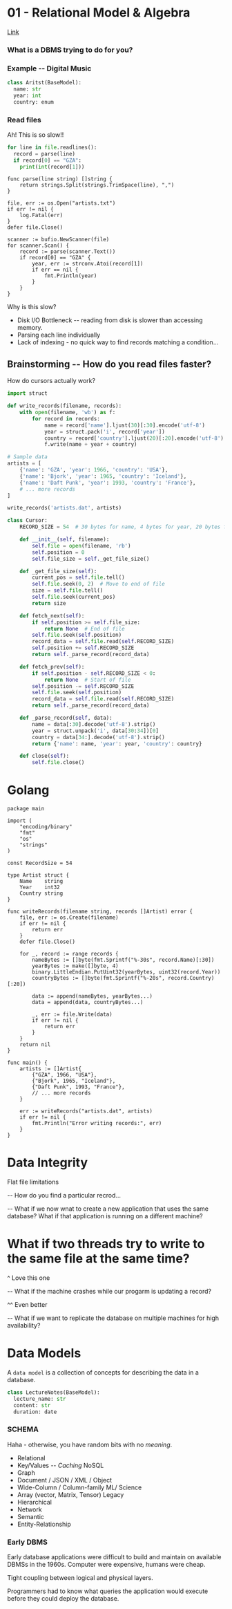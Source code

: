 # 01 - Relational Model & Algebra

[Link](https://www.youtube.com/watch?v=APqWIjtzNGE)

### What is a DBMS trying to do for you?

### Example -- Digital Music

```python
class Aritst(BaseModel):
  name: str
  year: int
  country: enum
```

### Read files

Ah! This is so slow!!

```python
for line in file.readlines():
  record = parse(line)
  if record[0] == "GZA":
    print(int(record[1]))
```

```golang
func parse(line string) []string {
    return strings.Split(strings.TrimSpace(line), ",")
}

file, err := os.Open("artists.txt")
if err != nil {
    log.Fatal(err)
}
defer file.Close()

scanner := bufio.NewScanner(file)
for scanner.Scan() {
    record := parse(scanner.Text())
    if record[0] == "GZA" {
        year, err := strconv.Atoi(record[1])
        if err == nil {
            fmt.Println(year)
        }
    }
}
```

Why is this slow?
- Disk I/O Bottleneck -- reading from disk is slower than accessing memory.
- Parsing each line individually
- Lack of indexing - no quick way to find records matching a condition...

## Brainstorming -- How do you read files faster?

How do cursors actually work?

```python
import struct

def write_records(filename, records):
    with open(filename, 'wb') as f:
        for record in records:
            name = record['name'].ljust(30)[:30].encode('utf-8')
            year = struct.pack('i', record['year'])
            country = record['country'].ljust(20)[:20].encode('utf-8')
            f.write(name + year + country)

# Sample data
artists = [
    {'name': 'GZA', 'year': 1966, 'country': 'USA'},
    {'name': 'Bjork', 'year': 1965, 'country': 'Iceland'},
    {'name': 'Daft Punk', 'year': 1993, 'country': 'France'},
    # ... more records
]

write_records('artists.dat', artists)

class Cursor:
    RECORD_SIZE = 54  # 30 bytes for name, 4 bytes for year, 20 bytes for country

    def __init__(self, filename):
        self.file = open(filename, 'rb')
        self.position = 0
        self.file_size = self._get_file_size()

    def _get_file_size(self):
        current_pos = self.file.tell()
        self.file.seek(0, 2)  # Move to end of file
        size = self.file.tell()
        self.file.seek(current_pos)
        return size

    def fetch_next(self):
        if self.position >= self.file_size:
            return None  # End of file
        self.file.seek(self.position)
        record_data = self.file.read(self.RECORD_SIZE)
        self.position += self.RECORD_SIZE
        return self._parse_record(record_data)

    def fetch_prev(self):
        if self.position - self.RECORD_SIZE < 0:
            return None  # Start of file
        self.position -= self.RECORD_SIZE
        self.file.seek(self.position)
        record_data = self.file.read(self.RECORD_SIZE)
        return self._parse_record(record_data)

    def _parse_record(self, data):
        name = data[:30].decode('utf-8').strip()
        year = struct.unpack('i', data[30:34])[0]
        country = data[34:].decode('utf-8').strip()
        return {'name': name, 'year': year, 'country': country}

    def close(self):
        self.file.close()
```

# Golang

```golang
package main

import (
    "encoding/binary"
    "fmt"
    "os"
    "strings"
)

const RecordSize = 54

type Artist struct {
    Name    string
    Year    int32
    Country string
}

func writeRecords(filename string, records []Artist) error {
    file, err := os.Create(filename)
    if err != nil {
        return err
    }
    defer file.Close()

    for _, record := range records {
        nameBytes := []byte(fmt.Sprintf("%-30s", record.Name)[:30])
        yearBytes := make([]byte, 4)
        binary.LittleEndian.PutUint32(yearBytes, uint32(record.Year))
        countryBytes := []byte(fmt.Sprintf("%-20s", record.Country)[:20])

        data := append(nameBytes, yearBytes...)
        data = append(data, countryBytes...)

        _, err := file.Write(data)
        if err != nil {
            return err
        }
    }
    return nil
}

func main() {
    artists := []Artist{
        {"GZA", 1966, "USA"},
        {"Bjork", 1965, "Iceland"},
        {"Daft Punk", 1993, "France"},
        // ... more records
    }

    err := writeRecords("artists.dat", artists)
    if err != nil {
        fmt.Println("Error writing records:", err)
    }
}
```

# Data Integrity

Flat file limitations

-- How do you find a particular recrod...

-- What if we now wnat to create a new application that uses the same database? What if that application is running on a different machine?

# What if two threads try to write to the same file at the same time?

^ Love this one

-- What if the machine crashes while our progarm is updating a record?

^^ Even better

-- What if we want to replicate the database on multiple machines for high availability?

# Data Models

A `data model` is a collection of concepts for describing the data in a database.

```python
class LectureNotes(BaseModel):
  lecture_name: str
  content: str
  duration: date
```

### SCHEMA

Haha - otherwise, you have random bits with no *meaning*.

- Relational
- Key/Values -- _Caching_
NoSQL
- Graph
- Document / JSON / XML / Object
- Wide-Column / Column-family
ML/ Science
- Array (vector, Matrix, Tensor)
Legacy
- Hierarchical
- Network
- Semantic
- Entity-Relationship

### Early DBMS

Early database applications were difficult to build and maintain on available DBMSs in the 1960s. Computer were expensive, humans were cheap.

Tight coupling between logical and physical layers.

Programmers had to know what queries the application would execute before they could deploy the database.
